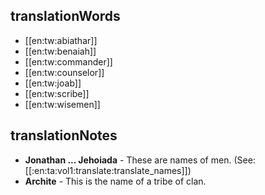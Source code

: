 ## translationWords

* [[en:tw:abiathar]]
* [[en:tw:benaiah]]
* [[en:tw:commander]]
* [[en:tw:counselor]]
* [[en:tw:joab]]
* [[en:tw:scribe]]
* [[en:tw:wisemen]]

## translationNotes

* **Jonathan ... Jehoiada** - These are names of men. (See: [[:en:ta:vol1:translate:translate_names]])
* **Archite** - This is the name of a tribe of clan.
